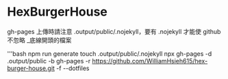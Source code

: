 # HexBurgerHouse

gh-pages 上傳時請注意 .output/public/.nojekyll，要有 .nojekyll 才能使 github 不忽略 _底線開頭的檔案

'''bash
npm run generate
touch .output/public/.nojekyll
npx gh-pages -d .output/public -b gh-pages -r https://github.com/WilliamHsieh615/hex-burger-house.git -f --dotfiles
